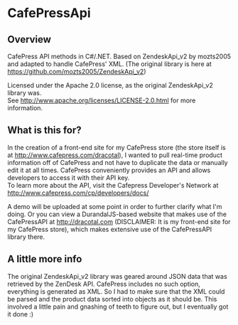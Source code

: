 # CafePressApi
## Overview
CafePress API methods in C#/.NET.  Based on ZendeskApi_v2 by mozts2005 and adapted to handle CafePress' XML.
(The original library is here at https://github.com/mozts2005/ZendeskApi_v2)

Licensed under the Apache 2.0 license, as the original ZendeskApi_v2 library was.  
See http://www.apache.org/licenses/LICENSE-2.0.html for more information.

## What is this for?

In the creation of a front-end site for my CafePress store (the store itself is at http://www.cafepress.com/dracotal), 
I wanted to pull real-time product information off of CafePress and not have to duplicate the data or manually edit 
it at all times.  CafePress conveniently provides an API and allows developers to access it with their API key.  
To learn more about the API, visit the Cafepress Developer's Network at http://www.cafepress.com/cp/developers/docs/

A demo will be uploaded at some point in order to further clarify what I'm doing.  Or you can view a DurandalJS-based 
website that makes use of the CafePressAPI at http://dracotal.com (DISCLAIMER: It is my front-end site 
for my CafePress store), which makes extensive use of the CafePressAPI library there.

## A little more info
The original ZendeskApi_v2 library was geared around JSON data that was retrieved by the ZenDesk API.  CafePress 
includes no such option, everything is generated as XML.  So I had to make sure that the XML could be parsed and the 
product data sorted into objects as it should be.  This involved a little pain and gnashing of teeth to figure out, 
but I eventually got it done :)
